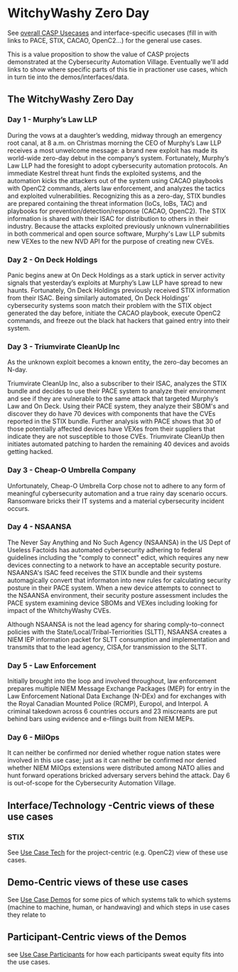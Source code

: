 # WitchyWashy Zero Day 
See [overall CASP Usecases](../../../../UseCases/README.md) 
and interface-specific usecases
(fill in with links to PACE, STIX, CACAO, OpenC2...) 
for the general use cases.

This is a value proposition to show the value of CASP projects demonstrated at the 
Cybersecurity Automation Village.
Eventually we'll add links to show where specific parts of this
tie in practioner use cases, which in turn tie into the demos/interfaces/data.

## The WitchyWashy Zero Day
### Day 1 - Murphy’s Law LLP
During the vows at a daughter’s wedding, midway through an
emergency root canal, at 8 a.m. on Christmas morning the CEO of
Murphy’s Law LLP receives a most unwelcome message: a brand new
exploit has made its world-wide zero-day debut in the company’s
system. Fortunately, Murphy’s Law LLP had the foresight to adopt
cybersecurity automation protocols. An immediate Kestrel threat
hunt finds the exploited systems, and the automation kicks the attackers out of the
system using CACAO playbooks with OpenC2 commands, alerts law
enforcement, and analyzes the tactics and exploited
vulnerabilities. Recognizing this as a zero-day, STIX bundles are
prepared containing the threat information (IoCs, IoBs, TAC) and
playbooks for prevention/detection/response (CACAO, OpenC2). The
STIX information is shared with their ISAC for distribution to
others in their industry. Because the attacks exploited
previously unknown vulnernabilities in both commerical and open
source software, Murphy's Law LLP submits new VEXes to the new
NVD API for the purpose of creating new CVEs.

### Day 2 - On Deck Holdings
Panic begins anew at On Deck Holdings as a stark uptick in server
activity signals that yesterday’s exploits at Murphy’s Law LLP
have spread to new haunts. Fortunately, On Deck Holdings
previously received STIX information from their ISAC. Being
similarly automated, On Deck Holdings’ cybersecurity systems 
soon match their problem with the STIX object generated the day
before, initiate the CACAO playbook, execute OpenC2 commands, and
freeze out the black hat hackers that gained entry into their
system.

### Day 3 - Triumvirate CleanUp Inc
As the unknown exploit becomes a known entity, the zero-day
becomes an N-day. 

Triumvirate CleanUp Inc, also a subscriber to their ISAC,
analyzes the STIX bundle and decides to use their PACE system to
analyze their environment and see if they are vulnerable to the
same attack that targeted Murphy’s Law and On Deck. Using their
PACE system, they analyze their SBOM's and discover they do have
70 devices with components that have the CVEs reported in the
STIX bundle. Further analysis with PACE shows that 30 of those
potentially affected devices have VEXes from their suppliers that
indicate they are not susceptible to those CVEs. Triumvirate
CleanUp then initiates automated patching to harden the remaining
40 devices and avoids getting hacked.

### Day 3 - Cheap-O Umbrella Company

Unfortunately, Cheap-O Umbrella Corp chose not to adhere to any form of meaningful 
cybersecurity automation and a true rainy day scenario occurs. 
Ransomware bricks their IT systems and a material cybersecurity incident occurs.

### Day 4 - NSAANSA
The Never Say Anything and No Such Agency (NSAANSA) in the US
Dept of Useless Factoids has automated cybersecurity adhering to
federal guidelines including the "comply to connect" edict, which
requires any new devices connecting to a network to have an
acceptable security posture. NSAANSA's ISAC feed receives the
STIX bundle and their systems automagically convert that
informaton into new rules for calculating security posture in
their PACE system. When a new device attempts to connect to the
NSAANSA environment, their security posture assessment includes
the PACE system examining device SBOMs and VEXes including looking
for impact of the WhitchyWashy CVEs.

Although NSAANSA is not the lead agency for sharing
comply-to-connect policies with the
State/Local/Tribal-Terriorities (SLTT), NSAANSA creates a NIEM
IEP information packet for SLTT consumption and implementation and
transmits that to the lead agency, CISA,for transmission to the
SLTT.

### Day 5 - Law Enforcement
Initially brought into the loop and involved throughout, law enforcement 
prepares multiple NIEM Message Exchange Packages (MEP)
for entry in the Law Enforcement National Data Exchange (N-DEx)
and for exchanges with the Royal Canadian Mounted Police (RCMP),
Europol, and Interpol.
A criminal takedown across 6 countries occurs and 23 miscreants
are put behind bars using evidence and e-filings built from NIEM MEPs.
  

### Day 6 - MilOps
It can neither be confirmed nor denied whether
rogue nation states were involved in this use case;
just as it can neither be confirmed nor denied whether
NIEM MilOps extensions were distributed among NATO allies
and hunt forward operations bricked adversary servers behind the attack.
Day 6 is out-of-scope for the Cybersecurity Automation Village. 

## Interface/Technology -Centric views of these use cases
### STIX
See [Use Case Tech](./use_case_tech.md) for the project-centric (e.g. OpenC2)
view of these use cases.

## Demo-Centric views of these use cases

See [Use Case Demos](./use_case_demos.md) for
some pics of which systems talk to which systems (machine to machine, human, or handwaving) 
and which steps in use cases they relate to

## Participant-Centric views of the Demos
see [Use Case Participants](./use_case_participants.md) for
how each participants sweat equity fits into the use cases.
